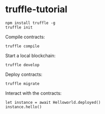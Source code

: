 # truffle-tutorial
```
npm install truffle -g
truffle init
```

Compile contracts:
```
truffle compile
```

Start a local blockchain:
```
truffle develop
```

Deploy contracts:
```
truffle migrate
```

Interact with the contracts:
```
let instance = await Helloworld.deployed()
instance.hello()
```